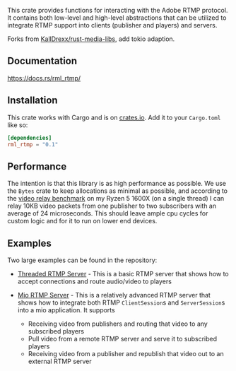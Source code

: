 This crate provides functions for interacting with the Adobe RTMP protocol.  It contains both low-level and high-level
abstractions that can be utilized to integrate RTMP support into clients (publisher and players) and servers.

Forks from [KallDrexx/rust-media-libs](https://github.com/KallDrexx/rust-media-libs), add tokio adaption.

## Documentation

https://docs.rs/rml_rtmp/

## Installation

This crate works with Cargo and is on [crates.io](http://crates.io).  Add it to your `Cargo.toml` like so:

```toml
[dependencies]
rml_rtmp = "0.1"
```

## Performance

The intention is that this library is as high performance as possible.  We use the `Bytes` crate to keep allocations as 
minimal as possible, and according to the [video relay benchmark](../benchmarks/video-relay) on my Ryzen 5 1600X (on a single 
thread) I can relay 10KB video packets from one publisher to two subscribers with an average of 24 microseconds.  This should
leave ample cpu cycles for custom logic and for it to run on lower end devices.

## Examples

Two large examples can be found in the repository:

* [Threaded RTMP Server](https://github.com/KallDrexx/rust-media-libs/tree/master/examples/threaded_rtmp_server) - This
is a basic RTMP server that shows how to accept connections and route audio/video to players

* [Mio RTMP Server](https://github.com/KallDrexx/rust-media-libs/tree/master/examples/mio_rtmp_server) - This is a
relatively advanced RTMP server that shows how to integrate both RTMP `ClientSession`s and `ServerSession`s into a mio
application.  It supports
    * Receiving video from publishers and routing that video to any subscribed players
    * Pull video from a remote RTMP server and serve it to subscribed players
    * Receiving video from a publisher and republish that video out to an external RTMP server
